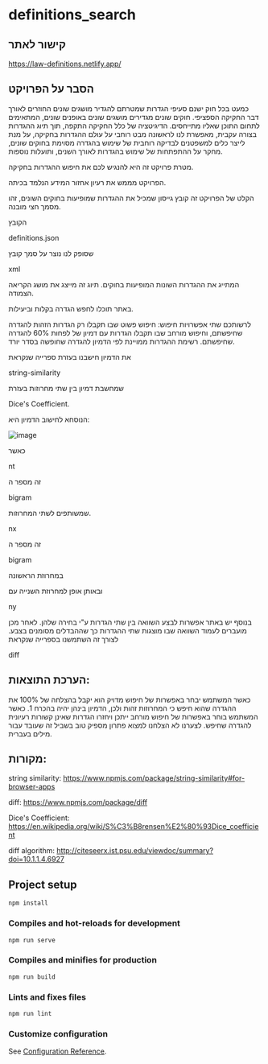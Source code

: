 # definitions_search

## קישור לאתר

https://law-definitions.netlify.app/

## הסבר על הפרויקט

כמעט בכל חוק ישנם סעיפי הגדרות שמטרתם להגדיר מושגים שונים החוזרים לאורך דבר החקיקה הספציפי. חוקים שונים מגדירים מושגים שונים באופנים שונים, המתאימים לתחום התוכן שאליו מתייחסים. 
הדיגיטציה של כלל החקיקה התקפה, תוך תיוג ההגדרות בצורה עקבית, מאפשרת לנו לראשונה מבט רוחבי על עולם ההגדרות בחקיקה, על מנת לייצר כלים למשפטנים לבדיקה רוחבית של שימוש בהגדרה מסוימת בחוקים שונים, מחקר על ההתפתחות של שימוש בהגדרות לאורך השנים, ותועלות נוספות.

מטרת פרויקט זה היא להנגיש לכם את חיפוש ההגדרות בחקיקה.

הפרויקט מממש את רעיון אחזור המידע הנלמד בכיתה.

הקלט של הפרויקט זה קובץ גייסון שמכיל את ההגדרות שמופיעות בחוקים השונים, זהו מסמך חצי מובנה.

הקובץ 

definitions.json 

שסופק לנו נוצר על סמך קובץ 

xml 

המתייג את ההגדרות השונות המופיעות בחוקים. תיוג זה מייצג את מושג הקריאה הצמודה.

באתר תוכלו לחפש הגדרה בקלות וביעילות.

 לרשותכם שתי אפשרויות חיפוש: חיפוש פשוט שבו תקבלו רק הגדרות הזהות להגדרה
שחיפשתם, וחיפוש מורחב שבו תקבלו הגדרות עם דמיון של לפחות 60% להגדרה
שחיפשתם. רשימת ההגדרות ממויינת לפי הדמיון להגדרה שחופשה בסדר יורד.

את הדמיון חישבנו בעזרת ספרייה שנקראת

string-similarity


שמחשבת דמיון בין שתי מחרוזות בעזרת 

 Dice's Coefficient.
 
 הנוסחא לחישוב הדמיון היא:
 
 ![image](https://user-images.githubusercontent.com/44787615/109397036-4b67ec80-793d-11eb-8d12-88d10b9d0cac.png)
 
 כאשר 
 
 nt
 
 זה מספר ה
 
 bigram
 
 שמשותפים לשתי המחרוזות.
 
 nx 
 
 זה מספר ה
 
 bigram 
 
 במחרוזת הראשונה
 
 ובאותן אופן למחרוזת השנייה עם
 
 ny


בנוסף יש באתר אפשרות לבצע השוואה בין שתי הגדרות ע"י בחירה שלהן. לאחר מכן מועברים לעמוד השוואה שבו מוצגות שתי ההגדרות כך שההבדלים מסומנים בצבע. לצורך זה השתמשנו 
בספרייה שנקראת

diff


## הערכת התוצאות:

כאשר המשתמש יבחר באפשרות של חיפוש מדויק הוא יקבל בהצלחה של 100% את ההגדרה שהוא חיפש כי המחרוזות זהות ולכן, הדמיון בינהן יהיה בהכרח 1.
כאשר המשתמש בוחר באפשרות של חיפוש מורחב ייתכן ויחזרו הגדרות שאינן קשורות רעיונית להגדרה שחיפש. לצערנו לא הצלחנו למצוא פתרון מספיק טוב בשביל זה שעובד עבור מילים בעברית. 

## מקורות:

string similarity: https://www.npmjs.com/package/string-similarity#for-browser-apps

diff: https://www.npmjs.com/package/diff

Dice's Coefficient: https://en.wikipedia.org/wiki/S%C3%B8rensen%E2%80%93Dice_coefficient

diff algorithm: http://citeseerx.ist.psu.edu/viewdoc/summary?doi=10.1.1.4.6927

## Project setup
```
npm install
```

### Compiles and hot-reloads for development
```
npm run serve
```

### Compiles and minifies for production
```
npm run build
```

### Lints and fixes files
```
npm run lint
```

### Customize configuration
See [Configuration Reference](https://cli.vuejs.org/config/).
